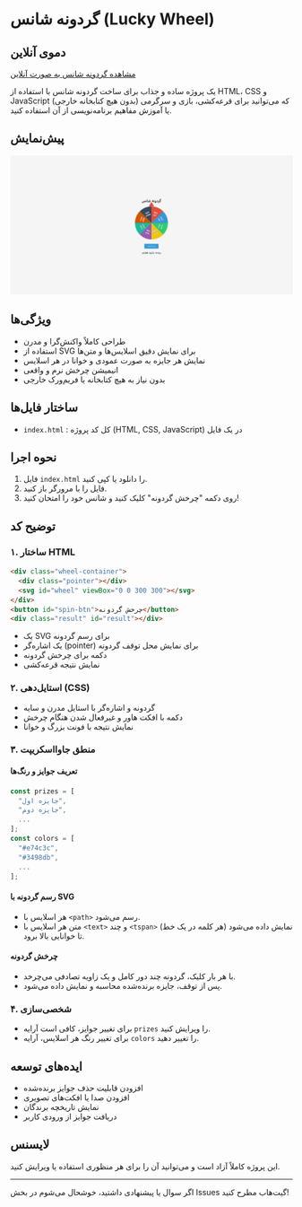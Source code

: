 # گردونه شانس (Lucky Wheel)

## دموی آنلاین

[مشاهده گردونه شانس به صورت آنلاین](https://wheel-of-fortune-101.netlify.app/)

یک پروژه ساده و جذاب برای ساخت گردونه شانس با استفاده از HTML، CSS و JavaScript (بدون هیچ کتابخانه خارجی) که می‌توانید برای قرعه‌کشی، بازی و سرگرمی یا آموزش مفاهیم برنامه‌نویسی از آن استفاده کنید.

## پیش‌نمایش

![نمونه گردونه شانس](wheel-of-fortune.png)

## ویژگی‌ها

- طراحی کاملاً واکنش‌گرا و مدرن
- استفاده از SVG برای نمایش دقیق اسلایس‌ها و متن‌ها
- نمایش هر جایزه به صورت عمودی و خوانا در هر اسلایس
- انیمیشن چرخش نرم و واقعی
- بدون نیاز به هیچ کتابخانه یا فریم‌ورک خارجی

## ساختار فایل‌ها

- `index.html` : کل کد پروژه (HTML, CSS, JavaScript) در یک فایل

## نحوه اجرا

1. فایل `index.html` را دانلود یا کپی کنید.
2. فایل را با مرورگر باز کنید.
3. روی دکمه "چرخش گردونه" کلیک کنید و شانس خود را امتحان کنید!

## توضیح کد

### ۱. ساختار HTML

```html
<div class="wheel-container">
  <div class="pointer"></div>
  <svg id="wheel" viewBox="0 0 300 300"></svg>
</div>
<button id="spin-btn">چرخش گردونه</button>
<div class="result" id="result"></div>
```

- یک SVG برای رسم گردونه
- یک اشاره‌گر (pointer) برای نمایش محل توقف گردونه
- دکمه برای چرخش گردونه
- نمایش نتیجه قرعه‌کشی

### ۲. استایل‌دهی (CSS)

- گردونه و اشاره‌گر با استایل مدرن و سایه
- دکمه با افکت هاور و غیرفعال شدن هنگام چرخش
- نمایش نتیجه با فونت بزرگ و خوانا

### ۳. منطق جاوااسکریپت

#### تعریف جوایز و رنگ‌ها

```js
const prizes = [
  "جایزه اول",
  "جایزه دوم",
  ...
];
const colors = [
  "#e74c3c",
  "#3498db",
  ...
];
```

#### رسم گردونه با SVG

- هر اسلایس با `<path>` رسم می‌شود.
- متن هر اسلایس با `<text>` و چند `<tspan>` (هر کلمه در یک خط) نمایش داده می‌شود تا خوانایی بالا برود.

#### چرخش گردونه

- با هر بار کلیک، گردونه چند دور کامل و یک زاویه تصادفی می‌چرخد.
- پس از توقف، جایزه برنده‌شده محاسبه و نمایش داده می‌شود.

### ۴. شخصی‌سازی

- برای تغییر جوایز، کافی است آرایه `prizes` را ویرایش کنید.
- برای تغییر رنگ هر اسلایس، آرایه `colors` را تغییر دهید.

## ایده‌های توسعه

- افزودن قابلیت حذف جوایز برنده‌شده
- افزودن صدا یا افکت‌های تصویری
- نمایش تاریخچه برندگان
- دریافت جوایز از ورودی کاربر

## لایسنس

این پروژه کاملاً آزاد است و می‌توانید آن را برای هر منظوری استفاده یا ویرایش کنید.

---

اگر سوال یا پیشنهادی داشتید، خوشحال می‌شوم در بخش Issues گیت‌هاب مطرح کنید!
